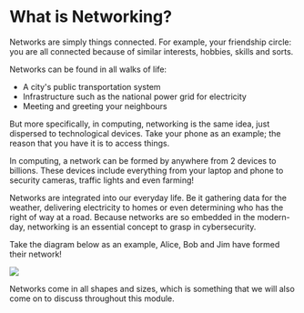 # What is Networking?

Networks are simply things connected. For example, your friendship circle: you are all connected because of similar interests, hobbies, skills and sorts.

Networks can be found in all walks of life:

-   A city's public transportation system
-   Infrastructure such as the national power grid for electricity
-   Meeting and greeting your neighbours

But more specifically, in computing, networking is the same idea, just dispersed to technological devices. Take your phone as an example; the reason that you have it is to access things. 

In computing, a network can be formed by anywhere from 2 devices to billions. These devices include everything from your laptop and phone to security cameras, traffic lights and even farming!

Networks are integrated into our everyday life. Be it gathering data for the weather, delivering electricity to homes or even determining who has the right of way at a road. Because networks are so embedded in the modern-day, networking is an essential concept to grasp in cybersecurity.

Take the diagram below as an example, Alice, Bob and Jim have formed their network! 

![](https://assets.tryhackme.com/additional/networking-fundamentals/intro-to-networking/d1v1.png)  

Networks come in all shapes and sizes, which is something that we will also come on to discuss throughout this module.
